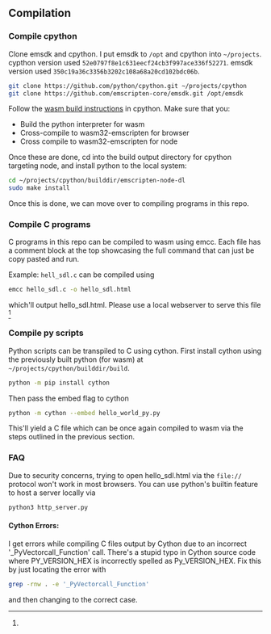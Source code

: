 
## Compilation

### Compile cpython

Clone emsdk and cpython. I put emsdk to `/opt` and cpython into `~/projects`.
cypthon version used `52e0797f8e1c631eecf24cb3f997ace336f52271`.
emsdk version used `350c19a36c3356b3202c108a68a20cd102bdc06b`.

```bash
git clone https://github.com/python/cpython.git ~/projects/cpython
git clone https://github.com/emscripten-core/emsdk.git /opt/emsdk
```

Follow the [wasm build instructions](https://github.com/python/cpython/blob/main/Tools/wasm/README.md#python-webassembly-wasm-build) in cpython.
Make sure that you:
* Build the python interpreter for wasm
* Cross-compile to wasm32-emscripten for browser
* Cross compile to wasm32-emscripten for node

Once these are done, cd into the build output directory for cpython targeting node, and install python to the local system:
```bash
cd ~/projects/cpython/builddir/emscripten-node-dl
sudo make install
```

Once this is done, we can move over to compiling programs in this repo.

### Compile C programs
C programs in this repo can be compiled to wasm using emcc.
Each file has a comment block at the top showcasing the full command that can just be copy pasted and run.

Example: `hell_sdl.c` can be compiled using
```bash
emcc hello_sdl.c -o hello_sdl.html
```
which'll output hello_sdl.html.
Please use a local webserver to serve this file [^1]

### Compile py scripts
Python scripts can be transpiled to C using cython.
First install cython using the previously built python (for wasm) at `~/projects/cpython/builddir/build`.
```bash
python -m pip install cython
```
Then pass the embed flag to cython
```bash
python -m cython --embed hello_world_py.py
```

This'll yield a C file which can be once again compiled to wasm via the steps outlined in the previous section.

### FAQ
[^1]:
Due to security concerns, trying to open hello_sdl.html via the `file://` protocol won't work in most browsers.
You can use python's builtin feature to host a server locally via
```bash
python3 http_server.py
```

#### Cython Errors:
I get errors while compiling C files output by Cython due to an incorrect '_PyVectorcall_Function' call.
There's a stupid typo in Cython source code where PY_VERSION_HEX is incorrectly spelled as Py_VERSION_HEX.
Fix this by just locating the error with
```bash
grep -rnw . -e '_PyVectorcall_Function' 
```
and then changing to the correct case.
